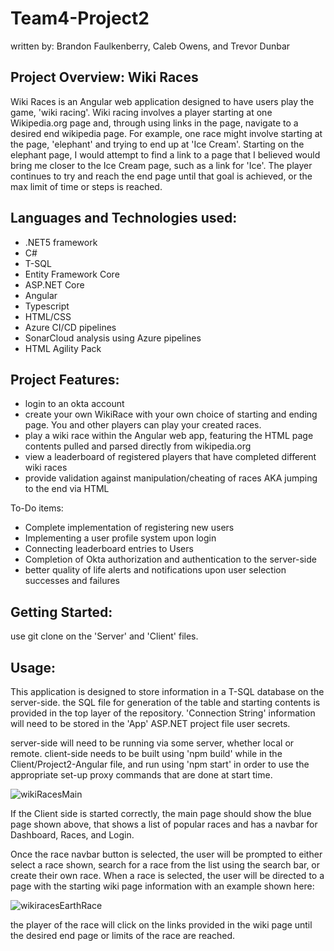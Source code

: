 # Team4-Project2

written by: Brandon Faulkenberry, Caleb Owens, and Trevor Dunbar

## Project Overview: Wiki Races
Wiki Races is an Angular web application designed to have users play the game, 'wiki racing'.
Wiki racing involves a player starting at one Wikipedia.org page and, through using links in the page,
navigate to a desired end wikipedia page. For example, one race might involve starting at the page, 'elephant'
and trying to end up at 'Ice Cream'. Starting on the elephant page, I would attempt to find a link to a page that 
I believed would bring me closer to the Ice Cream page, such as a link for 'Ice'. The player continues to try and
reach the end page until that goal is achieved, or the max limit of time or steps is reached.


## Languages and Technologies used:

* .NET5 framework
* C#
* T-SQL
* Entity Framework Core
* ASP.NET Core
* Angular
* Typescript
* HTML/CSS
* Azure CI/CD pipelines
* SonarCloud analysis using Azure pipelines
* HTML Agility Pack


## Project Features:

* login to an okta account
* create your own WikiRace with your own choice of starting and ending page. You and other players can play your created races.
* play a wiki race within the Angular web app, featuring the HTML page contents pulled and parsed directly from wikipedia.org
* view a leaderboard of registered players that have completed different wiki races
* provide validation against manipulation/cheating of races AKA jumping to the end via HTML

To-Do items:

* Complete implementation of registering new users
* Implementing a user profile system upon login
* Connecting leaderboard entries to Users
* Completion of Okta authorization and authentication to the server-side
* better quality of life alerts and notifications upon user selection successes and failures

## Getting Started:

use git clone on the 'Server' and 'Client' files. 


## Usage: 

This application is designed to store information in a T-SQL database on the server-side. the SQL file for generation of the table
and starting contents is provided in the top layer of the repository. 'Connection String' information will need to be stored in the
'App' ASP.NET project file user secrets. 

server-side will need to be running via some server, whether local or remote. client-side needs to be built using 'npm build' while in the
Client/Project2-Angular file, and run using 'npm start' in order to use the appropriate set-up proxy commands that are done at start time. 

![wikiRacesMain](https://user-images.githubusercontent.com/36245067/113238928-5204bf00-926f-11eb-9bc9-318fc81e833d.PNG)

If the Client side is started correctly, the main page should show the blue page shown above, that shows a list of popular races and
has a navbar for Dashboard, Races, and Login.

Once the race navbar button is selected, the user will be prompted to either select a race shown, search for a race from the list using the 
search bar, or create their own race. When a race is selected, the user will be directed to a page with the starting wiki page information
with an example shown here:

![wikiracesEarthRace](https://user-images.githubusercontent.com/36245067/113239171-cf303400-926f-11eb-8143-e0ca4da58d8c.PNG)

the player of the race will click on the links provided in the wiki page until the desired end page or limits of the race are reached.







